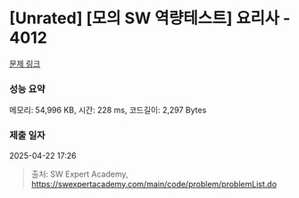 # [Unrated] [모의 SW 역량테스트] 요리사 - 4012 

[문제 링크](https://swexpertacademy.com/main/code/problem/problemDetail.do?contestProbId=AWIeUtVakTMDFAVH) 

### 성능 요약

메모리: 54,996 KB, 시간: 228 ms, 코드길이: 2,297 Bytes

### 제출 일자

2025-04-22 17:26



> 출처: SW Expert Academy, https://swexpertacademy.com/main/code/problem/problemList.do